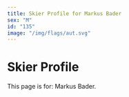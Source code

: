 ```yaml
---
title: Skier Profile for Markus Bader
sex: "M"
id: "135"
image: "/img/flags/aut.svg" 
---
```


# Skier Profile

This page is for: Markus Bader.
    